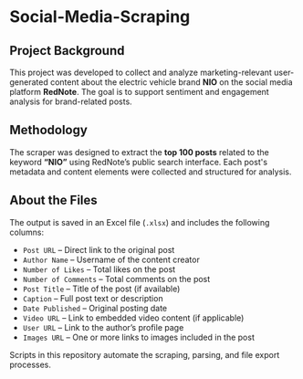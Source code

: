 # Social-Media-Scraping

## Project Background  
This project was developed to collect and analyze marketing-relevant user-generated content about the electric vehicle brand **NIO** on the social media platform **RedNote**. The goal is to support sentiment and engagement analysis for brand-related posts.

## Methodology  
The scraper was designed to extract the **top 100 posts** related to the keyword **“NIO”** using RedNote’s public search interface. Each post's metadata and content elements were collected and structured for analysis.

## About the Files  
The output is saved in an Excel file (`.xlsx`) and includes the following columns:

- `Post URL` – Direct link to the original post  
- `Author Name` – Username of the content creator  
- `Number of Likes` – Total likes on the post  
- `Number of Comments` – Total comments on the post  
- `Post Title` – Title of the post (if available)  
- `Caption` – Full post text or description  
- `Date Published` – Original posting date  
- `Video URL` – Link to embedded video content (if applicable)  
- `User URL` – Link to the author’s profile page  
- `Images URL` – One or more links to images included in the post  

Scripts in this repository automate the scraping, parsing, and file export processes.


